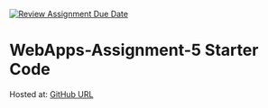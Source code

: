 [![Review Assignment Due Date](https://classroom.github.com/assets/deadline-readme-button-24ddc0f5d75046c5622901739e7c5dd533143b0c8e959d652212380cedb1ea36.svg)](https://classroom.github.com/a/7kKA03Up)
# WebApps-Assignment-5 Starter Code

Hosted at: [GitHub URL](https://44-563-webapps-f23.github.io/44563-webapps-f23-assignment5-ArigelaRajesh/cities.html)
